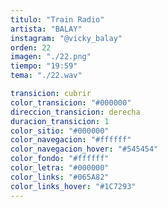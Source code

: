 ```yaml
---
titulo: "Train Radio"
artista: "BALAY"
instagram: "@vicky_balay"
orden: 22
imagen: "./22.png"
tiempo: "19:59"
tema: "./22.wav"

transicion: cubrir
color_transicion: "#000000"
direccion_transicion: derecha
duracion_transicion: 1
color_sitio: "#000000"
color_navegacion: "#ffffff"
color_navegacion_hover: "#545454"
color_fondo: "#ffffff"
color_letra: "#000000"
color_links: "#065A82"
color_links_hover: "#1C7293"
---
```

